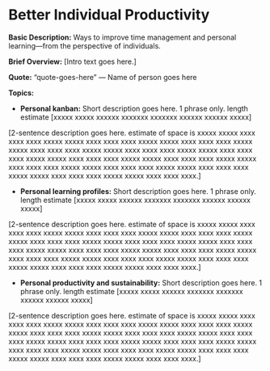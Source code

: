 # Better Individual Productivity

**Basic Description:**  Ways to improve time management and personal learning—from the perspective of individuals.
                    
**Brief Overview:** [Intro text goes here.]  

**Quote:** “quote-goes-here”  — Name of person goes here

**Topics:**
- **Personal kanban:**  Short description goes here.  1 phrase only. length estimate [xxxxx xxxxx xxxxxx xxxxxxx xxxxxxx xxxxxx xxxxxx xxxxx]

[2-sentence description goes here. estimate of space is xxxxx xxxxx xxxx xxxx xxxx xxxxx xxxxx xxxx xxxx xxxx xxxxx xxxxx xxxx xxxx xxxx xxxxx xxxxx xxxx xxxx xxxx xxxxx xxxxx xxxx xxxx xxxx xxxxx xxxxx xxxx xxxx xxxx xxxxx xxxxx xxxx xxxx xxxx xxxxx xxxxx xxxx xxxx xxxx xxxxx xxxxx xxxx xxxx xxxx xxxxx xxxxx xxxx xxxx xxxx xxxxx xxxxx xxxx xxxx xxxx xxxxx xxxxx xxxx xxxx xxxx xxxxx xxxxx xxxx xxxx xxxx.]

- **Personal learning profiles:**  Short description goes here.  1 phrase only. length estimate [xxxxx xxxxx xxxxxx xxxxxxx xxxxxxx xxxxxx xxxxxx xxxxx]

[2-sentence description goes here. estimate of space is xxxxx xxxxx xxxx xxxx xxxx xxxxx xxxxx xxxx xxxx xxxx xxxxx xxxxx xxxx xxxx xxxx xxxxx xxxxx xxxx xxxx xxxx xxxxx xxxxx xxxx xxxx xxxx xxxxx xxxxx xxxx xxxx xxxx xxxxx xxxxx xxxx xxxx xxxx xxxxx xxxxx xxxx xxxx xxxx xxxxx xxxxx xxxx xxxx xxxx xxxxx xxxxx xxxx xxxx xxxx xxxxx xxxxx xxxx xxxx xxxx xxxxx xxxxx xxxx xxxx xxxx xxxxx xxxxx xxxx xxxx xxxx.]

- **Personal productivity and sustainability:** Short description goes here.  1 phrase only. length estimate [xxxxx xxxxx xxxxxx xxxxxxx xxxxxxx xxxxxx xxxxxx xxxxx]

[2-sentence description goes here. estimate of space is xxxxx xxxxx xxxx xxxx xxxx xxxxx xxxxx xxxx xxxx xxxx xxxxx xxxxx xxxx xxxx xxxx xxxxx xxxxx xxxx xxxx xxxx xxxxx xxxxx xxxx xxxx xxxx xxxxx xxxxx xxxx xxxx xxxx xxxxx xxxxx xxxx xxxx xxxx xxxxx xxxxx xxxx xxxx xxxx xxxxx xxxxx xxxx xxxx xxxx xxxxx xxxxx xxxx xxxx xxxx xxxxx xxxxx xxxx xxxx xxxx xxxxx xxxxx xxxx xxxx xxxx xxxxx xxxxx xxxx xxxx xxxx.]
